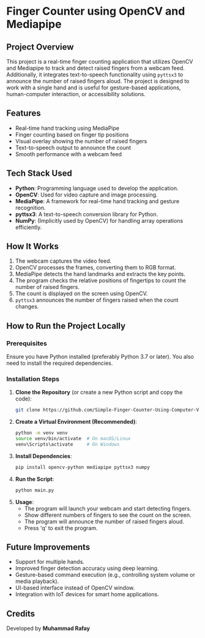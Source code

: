 # Finger Counter using OpenCV and Mediapipe

## Project Overview

This project is a real-time finger counting application that utilizes OpenCV and Mediapipe to track and detect raised fingers from a webcam feed. Additionally, it integrates text-to-speech functionality using `pyttsx3` to announce the number of raised fingers aloud. The project is designed to work with a single hand and is useful for gesture-based applications, human-computer interaction, or accessibility solutions.

## Features

- Real-time hand tracking using MediaPipe
- Finger counting based on finger tip positions
- Visual overlay showing the number of raised fingers
- Text-to-speech output to announce the count
- Smooth performance with a webcam feed

## Tech Stack Used

- **Python**: Programming language used to develop the application.
- **OpenCV**: Used for video capture and image processing.
- **MediaPipe**: A framework for real-time hand tracking and gesture recognition.
- **pyttsx3**: A text-to-speech conversion library for Python.
- **NumPy**: (Implicitly used by OpenCV) for handling array operations efficiently.

## How It Works

1. The webcam captures the video feed.
2. OpenCV processes the frames, converting them to RGB format.
3. MediaPipe detects the hand landmarks and extracts the key points.
4. The program checks the relative positions of fingertips to count the number of raised fingers.
5. The count is displayed on the screen using OpenCV.
6. `pyttsx3` announces the number of fingers raised when the count changes.

## How to Run the Project Locally

### Prerequisites

Ensure you have Python installed (preferably Python 3.7 or later). You also need to install the required dependencies.

### Installation Steps

1. **Clone the Repository** (or create a new Python script and copy the code):
   ```sh
   git clone https://github.com/Simple-Finger-Counter-Using-Computer-Vision.git
   ```
2. **Create a Virtual Environment (Recommended)**:
   ```sh
   python -m venv venv
   source venv/bin/activate  # On macOS/Linux
   venv\Scripts\activate     # On Windows
   ```
3. **Install Dependencies**:
   ```sh
   pip install opencv-python mediapipe pyttsx3 numpy
   ```
4. **Run the Script**:
   ```sh
   python main.py
   ```
5. **Usage**:
   - The program will launch your webcam and start detecting fingers.
   - Show different numbers of fingers to see the count on the screen.
   - The program will announce the number of raised fingers aloud.
   - Press 'q' to exit the program.

## Future Improvements

- Support for multiple hands.
- Improved finger detection accuracy using deep learning.
- Gesture-based command execution (e.g., controlling system volume or media playback).
- UI-based interface instead of OpenCV window.
- Integration with IoT devices for smart home applications.

## Credits

Developed by **Muhammad Rafay**
